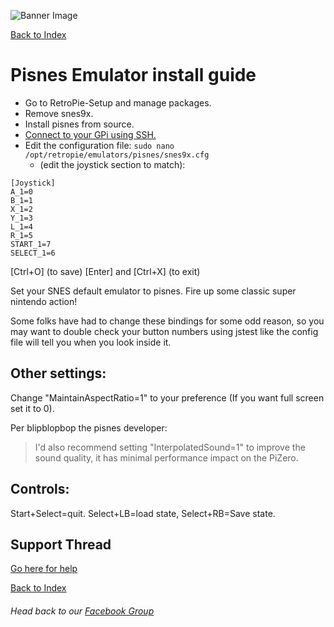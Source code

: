 ![Banner Image](https://sinisterspatula.github.io/RetroflagGpiGuides/images/GuidesBanner.png)

[Back to Index](https://sinisterspatula.github.io/RetroflagGpiGuides/)


# Pisnes Emulator install guide


* Go to RetroPie-Setup and manage packages.
* Remove snes9x.
* Install pisnes from source.
* [Connect to your GPi using SSH.](https://www.youtube.com/watch?v=aEJoQZBSlSs)
* Edit the configuration file: `sudo nano /opt/retropie/emulators/pisnes/snes9x.cfg`
  * (edit the joystick section to match):

```
[Joystick]
A_1=0
B_1=1
X_1=2
Y_1=3
L_1=4
R_1=5
START_1=7
SELECT_1=6
```
[Ctrl+O] (to save) [Enter] and [Ctrl+X] (to exit)

Set your SNES default emulator to pisnes. Fire up some classic super nintendo action!

Some folks have had to change these bindings for some odd reason, so you may want to double check your button numbers using jstest like the config file will tell you when you look inside it.
## Other settings:
Change "MaintainAspectRatio=1" to your preference (If you want full screen set it to 0).

Per blipblopbop the pisnes developer:
> I'd also recommend setting "InterpolatedSound=1" to improve the sound quality, it has minimal performance impact on the PiZero.

## Controls:
Start+Select=quit. Select+LB=load state, Select+RB=Save state.

## Support Thread
[Go here for help](https://www.facebook.com/groups/401660300458844/)

[Back to Index](https://sinisterspatula.github.io/RetroflagGpiGuides/)

###### Head back to our [Facebook Group](https://www.facebook.com/groups/401660300458844/)

